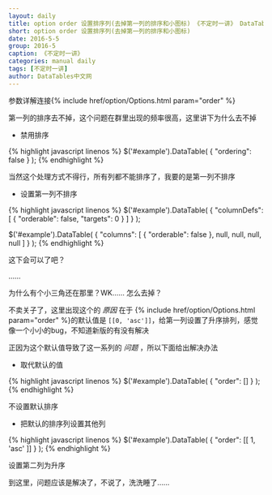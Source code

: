 ```yaml
---
layout: daily
title: option order 设置排序列(去掉第一列的排序和小图标) 《不定时一讲》 DataTables中文网
short: option order 设置排序列(去掉第一列的排序和小图标)
date: 2016-5-5
group: 2016-5
caption: 《不定时一讲》
categories: manual daily
tags: [不定时一讲]
author: DataTables中文网
---
```

参数详解连接{% include href/option/Options.html param="order" %}

第一列的排序去不掉，这个问题在群里出现的频率很高，这里讲下为什么去不掉

* 禁用排序
<!--more-->

{% highlight javascript linenos %}
$('#example').DataTable( {
  "ordering": false
} );
{% endhighlight %}

当然这个处理方式不得行，所有列都不能排序了，我要的是第一列不排序

* 设置第一列不排序

{% highlight javascript linenos %}
$('#example').DataTable( {
  "columnDefs": [
    { "orderable": false, "targets": 0 }
  ]
} );

$('#example').DataTable( {
  "columns": [
    { "orderable": false },
    null,
    null,
    null,
    null
  ]
} );
{% endhighlight %}

这下会可以了吧？

……

为什么有个小三角还在那里？WK…… 怎么去掉？

不卖关子了，这里出现这个的 *原因* 在于 {% include href/option/Options.html param="order" %}的默认值是
`[[0, 'asc']]`，给第一列设置了升序排列，感觉像一个小小的bug，不知道新版的有没有解决

正因为这个默认值导致了这一系列的 *问题* ，所以下面给出解决办法

* 取代默认的值

{% highlight javascript linenos %}
$('#example').DataTable( {
    "order": []
} );
{% endhighlight %}

不设置默认排序

* 把默认的排序列设置其他列

{% highlight javascript linenos %}
$('#example').DataTable( {
    "order": [[ 1, 'asc' ]]
} );
{% endhighlight %}

设置第二列为升序

到这里，问题应该是解决了，不说了，洗洗睡了……

